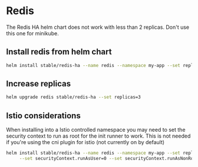# Redis

The Redis HA helm chart does not work with less than 2 replicas. Don't use this one for minikube.

## Install redis from helm chart
```bash
helm install stable/redis-ha --name redis --namespace my-app --set replicas=2
```

## Increase replicas

```bash
helm upgrade redis stable/redis-ha --set replicas=3
```

## Istio considerations

When installing into a Istio controlled namespace you may need to set the security context to run as root for the init runner to work. This is not needed if you're using the cni plugin for istio (not currently on by default)

```bash
helm install stable/redis-ha --name redis --namespace my-app --set replicas=2 \
     --set securityContext.runAsUser=0 --set securityContext.runAsNonRoot=false
```
